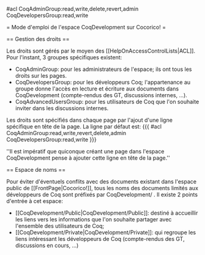 #acl CoqAdminGroup:read,write,delete,revert,admin CoqDevelopersGroup:read,write

= Mode d'emploi de l'espace CoqDevelopment sur Cocorico! =


== Gestion des droits ==

Les droits sont gérés par le moyen des [[HelpOnAccessControlLists|ACL]]. Pour l'instant, 3 groupes spécifiques existent:
 * CoqAdminGroup: pour les administrateurs de l'espace; ils ont tous les droits sur les pages.
 * CoqDevelopersGroup: pour les développeurs Coq; l'appartenance au groupe donne l'accès en lecture et écriture aux documents dans CoqDevelopment (compte-rendus des GT, discussions internes, ...).
 * CoqAdvancedUsersGroup: pour les utilisateurs de Coq que l'on souhaite inviter dans les discussions internes.

Les droits sont spécifiés dans chaque page par l'ajout d'une ligne spécifique en tête de la page. La ligne par défaut est:
{{{
#acl CoqAdminGroup:read,write,revert,delete,admin CoqDevelopersGroup:read,write
}}}

''Il est impératif que quiconque créant une page dans l'espace CoqDevelopment pense à ajouter cette ligne en tête de la page.''

== Espace de noms ==

Pour éviter d'éventuels conflits avec des documents existant dans l'espace public de [[FrontPage|Cocorico!]], tous les noms des documents limités aux développeurs de Coq sont préfixés par CoqDevelopment/ . Il existe 2 points d'entrée à cet espace:
 * [[CoqDevelopment/Public|CoqDevelopment/Public]]: destiné à accueillir les liens vers les informations que l'on souhaite partager avec l'ensemble des utilisateurs de Coq;
 * [[CoqDevelopment/Private|CoqDevelopment/Private]]: qui regroupe les liens intéressant les développeurs de Coq (compte-rendus des GT, discussions en cours, ...)
